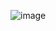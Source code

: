 ![image](https://user-images.githubusercontent.com/119584508/206389136-95db53de-d15f-49e2-bdc7-c7a35482e69c.png)
